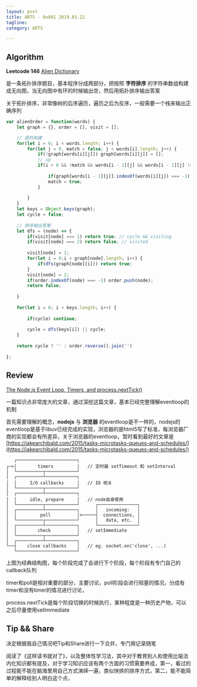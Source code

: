 ```yaml
---
layout: post
title: ARTS - 0x001 2019.03.22
tagline: 
category: ARTS

---
```


## Algorithm

**Leetcode 146** [Alien Dictionary](https://leetcode.com/problems/alien-dictionary/) 

是一条拓扑排序题目，基本程序分成两部分，把按照 **字符排序** 的字符串数组构建成无向图，当无向图中有环的时候输出空，然后用拓扑排序输出答案

关于拓扑排序，非常像树的后序遍历，遍历之后为反序，一般需要一个栈来输出正确序列

```javascript
var alienOrder = function(words) {
    let graph = {}, order = [], visit = [];

    // 图的构建
    for(let i = 0; i < words.length; i++) {
        for(let j = 0, match = false; j < words[i].length; j++) {
            if(!graph[words[i][j]]) graph[words[i][j]] = [];
            // up
            if(i > 0 && !match && words[i - 1][j] && words[i - 1][j] != words[i][j]) {
                
                if(graph[words[i - 1][j]].indexOf(words[i][j]) === -1) graph[words[i - 1][j]].push(words[i][j]);
                match = true;
            }
            
        }
    }
    let keys = Object.keys(graph);
    let cycle = false;
    
    // 排序输出答案
    let dfs = (node) => {
        if(visit[node] === 1) return true; // cycle && visiting
        if(visit[node] === 2) return false; // visited
        
        visit[node] = 1;
        for(let i = 0;i < graph[node].length; i++) {
            if(dfs(graph[node][i])) return true;
        }
        visit[node] = 2;
        if(order.indexOf(node) === -1) order.push(node);
        return false;
        
    }
    
    for(let i = 0; i < keys.length; i++) {
        
        if(cycle) continue;
        
        cycle = dfs(keys[i]) || cycle;
    }
    
    return cycle ? '' : order.reverse().join('')
    
};
```

## Review


[The Node.js Event Loop, Timers, and process.nextTick()](https://github.com/nodejs/node/blob/v6.x/doc/topics/event-loop-timers-and-nexttick.md )

一篇知识点非常庞大的文章，通过深挖这篇文章，基本已经完整理解eventloop的机制

首先需要理解的概念，**nodejs** 与 **浏览器** 的eventloop是不一样的，nodejs的eventloop是基于libuv已经完成的实现，浏览器的是html5写了标准，每浏览器厂商的实现都会有所差异，关于浏览器的eventloop，暂时看到最好的文章是 [https://jakearchibald.com/2015/tasks-microtasks-queues-and-schedules/](https://jakearchibald.com/2015/tasks-microtasks-queues-and-schedules/)

```
   ┌───────────────────────┐
┌─>│        timers         │   // 定时器 setTimeout 和 setInterval
│  └──────────┬────────────┘
│  ┌──────────┴────────────┐
│  │     I/O callbacks     │   // IO 相关
│  └──────────┬────────────┘
│  ┌──────────┴────────────┐
│  │     idle, prepare     │   // node自身使用
│  └──────────┬────────────┘      ┌───────────────┐
│  ┌──────────┴────────────┐      │   incoming:   │
│  │         poll          │<─────┤  connections, │  
│  └──────────┬────────────┘      │   data, etc.  │
│  ┌──────────┴────────────┐      └───────────────┘
│  │        check          │   // setImmediate
│  └──────────┬────────────┘
│  ┌──────────┴────────────┐
└──┤    close callbacks    │   // eg. socket.on('close', ...)
   └───────────────────────┘
```
上图为经典结构图，每个阶段完成了会进行下个阶段，每个阶段有专门自己的callback队列

timer和poll是相对重要的部分，主要讨论，poll阶段会进行阻塞的情况，分成有timer和没有timer的情况进行讨论，

process.nextTick是每个阶段切换的时候执行，某种程度是一种历史产物，可以之后尽量使用setImmediate

## Tip && Share

决定根据我自己情况吧Tip和Share进行一下合并，专门用记录随笔

阅读了《这样读书就对了》，以及整体性学习法，其中对于教育别人和使用比喻法内化知识都有提及，对于学习知识应该有两个方面的习惯需要养成，第一，看过的过程能不能在脑海里用自己方式演绎一遍，类似快排的排序方式，第二，能不能简单的解释给别人明白这个点，